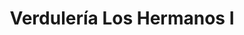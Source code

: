 ---
title: "Verdulería Los Hermanos I"
url: /albardon/verduleria-los-hermanos-i/
shop: Gemüse & Obst
---